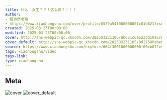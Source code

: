 ```yaml
---
title: 什么！女生？？！这么帅？！！！
author:
- 超自然老璇
- https://www.xiaohongshu.com/user/profile/6579a54f000000001c01b621?xsec_token=undefined
created: 2025-03-23T00:00:00
modified: 2025-03-23T00:00:00
cover: http://sns-webpic-qc.xhscdn.com/202503231105/eb651c6a523dd19a5c8b619623dc17c6/1040g2sg31350ra8468005pbpkl7n3dh16fp8jd0!nc_n_webp_prv_1
cover_default: http://sns-webpic-qc.xhscdn.com/202503231105/8d27586abe0a3adb4b844ec34006ac29/1040g2sg31350ra8468005pbpkl7n3dh16fp8jd0!nc_n_webp_mw_1
source: https://www.xiaohongshu.com/explore/664f3001000000000f00cb07?xsec_token=ABGCwLxakNX07BbCERzw2VJqKuaA0D1fUJ_mpDx0hBMOs=
tags: xiaohongshu/video
tags-link:
type: xiaohongshu
---
```


## Meta

![cover](http://sns-webpic-qc.xhscdn.com/202503231105/eb651c6a523dd19a5c8b619623dc17c6/1040g2sg31350ra8468005pbpkl7n3dh16fp8jd0!nc_n_webp_prv_1)
![cover_default](http://sns-webpic-qc.xhscdn.com/202503231105/8d27586abe0a3adb4b844ec34006ac29/1040g2sg31350ra8468005pbpkl7n3dh16fp8jd0!nc_n_webp_mw_1)
